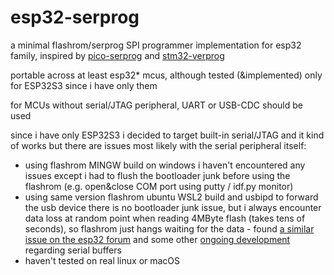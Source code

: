 # esp32-serprog
a minimal flashrom/serprog SPI programmer implementation for esp32 family, inspired by [pico-serprog](https://github.com/stacksmashing/pico-serprog) and [stm32-verprog](https://github.com/dword1511/stm32-vserprog)


portable across at least esp32* mcus, although tested (&implemented) only for ESP32S3 since i have only them


for MCUs without serial/JTAG peripheral, UART or USB-CDC should be used


since i have only ESP32S3 i decided to target built-in serial/JTAG and it kind of works but there are issues most likely with the serial peripheral itself:

* using flashrom MINGW build on windows i haven't encountered any issues except i had to flush the bootloader junk before using the flashrom (e.g. open&close COM port using putty / idf.py monitor)
* using same version flashrom ubuntu WSL2 build and usbipd to forward the usb device there is no bootloader junk issue, but i always encounter data loss at random point when reading 4MByte flash (takes tens of seconds), so flashrom just hangs waiting for the data - found [a similar issue on the esp32 forum](https://www.esp32.com/viewtopic.php?f=13&t=32209) and some other [ongoing development](https://github.com/espressif/esp-idf/pull/12291) regarding serial buffers
* haven't tested on real linux or macOS

